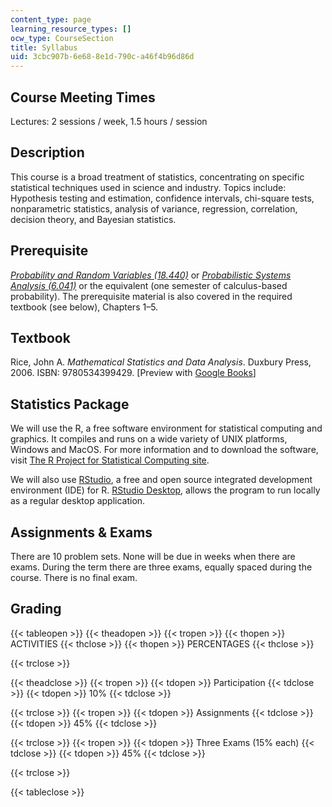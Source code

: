 ```yaml
---
content_type: page
learning_resource_types: []
ocw_type: CourseSection
title: Syllabus
uid: 3cbc907b-6e68-8e1d-790c-a46f4b96d86d
---
```


Course Meeting Times
--------------------

Lectures: 2 sessions / week, 1.5 hours / session

Description
-----------

This course is a broad treatment of statistics, concentrating on specific statistical techniques used in science and industry. Topics include: Hypothesis testing and estimation, confidence intervals, chi-square tests, nonparametric statistics, analysis of variance, regression, correlation, decision theory, and Bayesian statistics.

Prerequisite
------------

[_Probability and Random Variables (18.440)_](/courses/18-440-probability-and-random-variables-spring-2014) or [_Probabilistic Systems Analysis (6.041)_](/courses/6-041-probabilistic-systems-analysis-and-applied-probability-fall-2010) or the equivalent (one semester of calculus-based probability). The prerequisite material is also covered in the required textbook (see below), Chapters 1–5.

Textbook
--------

Rice, John A. _Mathematical Statistics and Data Analysis_. Duxbury Press, 2006. ISBN: 9780534399429. \[Preview with [Google Books](http://books.google.com/books?id=EKA-yeX2GVgC&printsec=frontcover)\]

Statistics Package
------------------

We will use the R, a free software environment for statistical computing and graphics. It compiles and runs on a wide variety of UNIX platforms, Windows and MacOS. For more information and to download the software, visit [The R Project for Statistical Computing site](http://www.r-project.org/).

We will also use [RStudio](https://www.rstudio.com/products/rstudio/download/), a free and open source integrated development environment (IDE) for R. [RStudio Desktop](https://cran.rstudio.com/), allows the program to run locally as a regular desktop application.

Assignments & Exams
-------------------

There are 10 problem sets. None will be due in weeks when there are exams. During the term there are three exams, equally spaced during the course. There is no final exam.

Grading
-------

{{< tableopen >}}
{{< theadopen >}}
{{< tropen >}}
{{< thopen >}}
ACTIVITIES
{{< thclose >}}
{{< thopen >}}
PERCENTAGES
{{< thclose >}}

{{< trclose >}}

{{< theadclose >}}
{{< tropen >}}
{{< tdopen >}}
Participation
{{< tdclose >}}
{{< tdopen >}}
10%
{{< tdclose >}}

{{< trclose >}}
{{< tropen >}}
{{< tdopen >}}
Assignments
{{< tdclose >}}
{{< tdopen >}}
45%
{{< tdclose >}}

{{< trclose >}}
{{< tropen >}}
{{< tdopen >}}
Three Exams (15% each)
{{< tdclose >}}
{{< tdopen >}}
45%
{{< tdclose >}}

{{< trclose >}}

{{< tableclose >}}